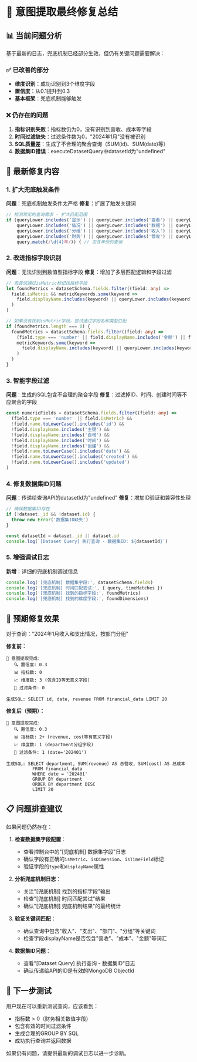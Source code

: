 # 🔧 意图提取最终修复总结

## 📊 当前问题分析

基于最新的日志，兜底机制已经部分生效，但仍有关键问题需要解决：

### ✅ 已改善的部分
- **维度识别**：成功识别到3个维度字段
- **置信度**：从0.1提升到0.3
- **基本框架**：兜底机制能够触发

### ❌ 仍存在的问题
1. **指标识别失败**：指标数仍为0，没有识别到营收、成本等字段
2. **时间过滤缺失**：过滤条件数为0，"2024年1月"没有被识别
3. **SQL质量差**：生成了不合理的聚合查询（SUM(id)、SUM(date)等）
4. **数据集ID错误**：executeDatasetQuery中datasetId为"undefined"

## 🔧 最新修复内容

### 1. 扩大兜底触发条件
**问题**：兜底机制触发条件太严格
**修复**：扩展了触发关键词
```typescript
// 检测常见的查询需求 - 扩大匹配范围
if (queryLower.includes('显示') || queryLower.includes('查看') || queryLower.includes('查询') || 
    queryLower.includes('情况') || queryLower.includes('数据') || queryLower.includes('统计') ||
    queryLower.includes('分组') || queryLower.includes('收入') || queryLower.includes('支出') ||
    queryLower.includes('财务') || queryLower.includes('营收') || queryLower.includes('成本') ||
    query.match(/\d{4}年/)) { // 包含年份的查询
```

### 2. 改进指标字段识别
**问题**：无法识别到数值型指标字段
**修复**：增加了多层匹配逻辑和字段过滤
```typescript
// 先尝试通过isMetric标记找指标字段
let foundMetrics = datasetSchema.fields.filter((field: any) => 
  field.isMetric && metricKeywords.some(keyword => 
    field.displayName.includes(keyword) || queryLower.includes(keyword)
  )
)

// 如果没有找到isMetric字段，尝试通过字段名和类型匹配
if (foundMetrics.length === 0) {
  foundMetrics = datasetSchema.fields.filter((field: any) => 
    (field.type === 'number' || field.displayName.includes('金额') || field.displayName.includes('数量')) &&
    metricKeywords.some(keyword => 
      field.displayName.includes(keyword) || queryLower.includes(keyword)
    )
  )
}
```

### 3. 智能字段过滤
**问题**：生成的SQL包含不合理的聚合字段
**修复**：过滤掉ID、时间、创建时间等不应聚合的字段
```typescript
const numericFields = datasetSchema.fields.filter((field: any) => 
  (field.type === 'number' || field.isMetric) &&
  !field.name.toLowerCase().includes('id') && 
  !field.displayName.includes('主键') &&
  !field.displayName.includes('自增') &&
  !field.displayName.includes('时间') &&
  !field.displayName.includes('创建') &&
  !field.name.toLowerCase().includes('date') &&
  !field.name.toLowerCase().includes('created') &&
  !field.name.toLowerCase().includes('updated')
)
```

### 4. 修复数据集ID问题
**问题**：传递给查询API的datasetId为"undefined"
**修复**：增加ID验证和兼容性处理
```typescript
// 确保数据集ID存在
if (!dataset._id && !dataset.id) {
  throw new Error('数据集ID缺失')
}

const datasetId = dataset._id || dataset.id
console.log(`[Dataset Query] 执行查询 - 数据集ID: ${datasetId}`)
```

### 5. 增强调试日志
**新增**：详细的兜底机制调试信息
```typescript
console.log('[兜底机制] 数据集字段:', datasetSchema.fields)
console.log('[兜底机制] 时间匹配尝试:', { query, timeMatches })
console.log('[兜底机制] 找到的指标字段:', foundMetrics)
console.log('[兜底机制] 找到的维度字段:', foundDimensions)
```

## 🎯 预期修复效果

对于查询："2024年1月收入和支出情况，按部门分组"

**修复前：**
```
🎯 意图提取完成:
   🔍 置信度: 0.3
   📊 指标数: 0
   📈 维度数: 3 (包含ID等无意义字段)
   🔧 过滤条件: 0

生成SQL: SELECT id, date, revenue FROM financial_data LIMIT 20
```

**修复后（预期）：**
```
🎯 意图提取完成:
   🔍 置信度: 0.3
   📊 指标数: 2+ (revenue, cost等有意义字段)
   📈 维度数: 1 (department分组字段)
   🔧 过滤条件: 1 (date='202401')

生成SQL: SELECT department, SUM(revenue) AS 总营收, SUM(cost) AS 总成本 
          FROM financial_data 
          WHERE date = '202401' 
          GROUP BY department 
          ORDER BY department DESC 
          LIMIT 20
```

## 📋 问题排查建议

如果问题仍然存在：

1. **检查数据集字段配置**：
   - 查看控制台中的"[兜底机制] 数据集字段"日志
   - 确认字段有正确的`isMetric`、`isDimension`、`isTimeField`标记
   - 验证字段的`type`和`displayName`属性

2. **分析兜底机制日志**：
   - 关注"[兜底机制] 找到的指标字段"输出
   - 检查"[兜底机制] 时间匹配尝试"结果
   - 确认"[兜底机制] 兜底机制结果"的最终统计

3. **验证关键词匹配**：
   - 确认查询中包含"收入"、"支出"、"部门"、"分组"等关键词
   - 检查字段displayName是否包含"营收"、"成本"、"金额"等词汇

4. **数据集ID问题**：
   - 查看"[Dataset Query] 执行查询 - 数据集ID"日志
   - 确认传递给API的ID是有效的MongoDB ObjectId

## 🚀 下一步测试

用户现在可以重新测试查询，应该看到：
- 指标数 > 0（财务相关数值字段）
- 包含有效的时间过滤条件
- 生成合理的GROUP BY SQL
- 成功执行查询并返回数据

如果仍有问题，请提供最新的调试日志以进一步诊断。